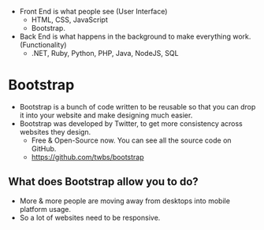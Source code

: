 - Front End is what people see (User Interface)
  - HTML, CSS, JavaScript
  - Bootstrap.
- Back End is what happens in the background to make everything work. (Functionality)
  - .NET, Ruby, Python, PHP, Java, NodeJS, SQL

# Bootstrap
- Bootstrap is a bunch of code written to be reusable so that you can drop it into your website and make designing much easier. 
- Bootstrap was developed by Twitter, to get more consistency across websites they design. 
  - Free & Open-Source now. You can see all the source code on GitHub.
  - https://github.com/twbs/bootstrap

## What does Bootstrap allow you to do?
- More & more people are moving away from desktops into mobile platform usage.
- So a lot of websites need to be responsive.
